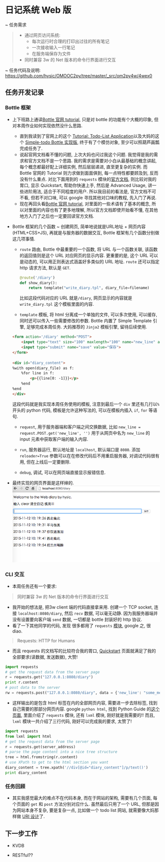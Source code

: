 # 日记系统 Web 版

~ 任务需求
>* 通过网页访问系统:
>	* 每次运行时合理的打印出过往的所有笔记
>	* 一次接收输入一行笔记
>	* 在服务端保存为文件
>* 同时兼容 3w 的 Net 版本的命令行界面进行交互

~ 任务代码及说明: <https://github.com/hysic/OMOOC2py/tree/master/_src/om2py4w/4wex0>

## 任务开发记录
### Bottle 框架
* 上下班路上通读[Bottle 官网 tutorial](http://bottlepy.org/docs/dev/tutorial.html), 只是对 bottle 的功能有个大概的印象, 但对本周作业如何实现依然没什么思路.
	* 直到我读到了官网上的这个 [Tutorial: Todo-List Application](http://bottlepy.org/docs/dev/tutorial_app.html)以及大妈的这个 [Simple-todo Bottle 实现版](https://bitbucket.org/ZoomQuiet/bottle-simple-todo/wiki/Home), 终于有了个模仿对象, 至少可以照葫芦画瓢完成任务了.
	* 说起官网文档看不懂的问题, 上次大妈也问过我这个问题. 我觉得是我的需求和官方文档不是一个思路. 我的需求是需要对小白从最基础的概念讲起, 每个概念都最好配上详细实例, 然后层层递进, 直至更复杂的实例. 而 Bottle 官网的 Tutorial 则力求做到面面俱到, 每一点特性都要顾及到, 反而没有什么重点. 对比下面用到的 `requests` 模块的[官方文档](http://docs.python-requests.org/en/latest/), 则比较对我的胃口, 显示 Quickstart, 帮助你快速上手, 然后是 Advanced Usage, 讲一些进阶用法, 适合于不同程度的用户. 所以我目前的看法是, 官方文档不可不看, 但若不对口味, 可以 google 寻找其他对口味的教程, 先入门了再说.
	* 现在再回头看[Bottle 官网 tutorial](http://bottlepy.org/docs/dev/tutorial.html), 对里面的一些术语有了基本的概念, 所以对里面的内容也有了更多地理解, 所以官方文档即使开始看不懂, 在其他地方入门了之后也一定要回读官方文档.

* Bottle 框架的几个函数
	~ 创建网页, 简单地说就是URL地址 + 网页内容(HTML+CSS+JS), 再就是与服务器的数据交互, Bottle 框架有几个函数分别做这几项事情.

	* `route` 路由, Bottle 中最重要的一个函数, 将 URL 与一个函数关联, 该函数的返回值则是这个 URL 对应网页的显示内容. 更重要的是, 这个 URL 可以是动态的, 可以用正则表达式涵盖好多类似的 URL 地址. `route` 还可以指定http 请求方法, 默认是 `GET`.

		```python
		@route('/diary')
		def show_diary():
			return template("write_diary.tpl", diary_file=filename)
		```
		
		比如这段代码对应的 URL 就是`/diary`, 网页显示的内容就是 `write_diary.tpl` 这个模板里面的内容.
		
	* `template` 模板, 将 html 分离成一个单独的文件, 可以多次使用, 可以缓存, 同时还可以传入一些需要修改的参数. Bottle 内置了 Simple Template 引擎, 足够完成本周任务. 大妈推荐的 `Jinja2` 模板引擎, 留待后续使用.
		
	```html
	<form action='/diary' method="POST">
		<input type="text" size="100" maxlength="100" name="new_line" autofocus>
		<input type="submit" name="save" value="保存">
	</form>

	<div id="diary_content">
	%with open(diary_file) as f:
		%for line in f:
			<p>{{line[0: -1]}}</p>
		%end
	%end
	</div>
	```
	
	这段代码就是我实现本周任务使用的模板, 注意到最后一个 `div` 里还有几行以`%`开头的 python 代码, 模板是允许这种写法的, 可以在模板内插入 `if`, `for` 等语句.
		
	* `request`, 用于服务器端和客户端之间交换数据, 比如 `new_line = request.POST.get('new_line', '')` 用于从网页中名为 `new_line` 的 input 元素中获取客户端的输入内容.

	* `run`, 服务器运行, 默认地址是 `localhost`, 默认端口是 `8080`. 添加 `reloader=True` 参数可以在在修改代码后不用重启服务器, 对调试代码很有用, 但在上线后一定要删除.
	* `debug`, 调试, 可以在网页端直接显示报错信息.

* 最终实现的网页界面是这样婶的.
![](https://github.com/hysic/OMOOC2py/blob/master/_src/om2py4w/4wex0/webwebweb.png?raw=true)


### CLI 交互
* 本周任务还有一个要求:

> 同时兼容 3w 的 Net 版本的命令行界面进行交互

* 我开始的想法是, 把3w client 端的代码直接拿来用. 创建一个 TCP socket, 连接 `localhost:8080/diary`, 然后 `recv` 数据, 可以毫无动静. 因为我服务器端并没有设置要向客户端 `send` 数据, 一切都是 bottle 封装好的 http 协议.
* 看了一下其他同学的代码, 发现 很多都用了 `requests` [模块](http://docs.python-requests.org/en/latest/), google 之, 很diao.

> Requests: HTTP for Humans

* 而且 requests 的文档写的比较符合我的胃口, [Quickstart](http://docs.python-requests.org/en/latest/user/quickstart/) 页面就满足了我的全部要求(读数据, 发送数据), 大赞!

```python
import requests
# get the request data from the server page
r = requests.get("127.0.0.1:8080/diary")
print r.content
# post data to the server
rw = requests.post("127.0.0.1:8080/diary", data = {'new_line': "some_message"})
```

* 这样输出的是包含 html 标签在内的全部网页内容, 需要进一步去除标签, 找到自己需要的那部分网页内容. google `python html`, 找到 Python Guide 的[这个页面](http://docs.python-guide.org/en/latest/scenarios/scrape/), 里面介绍了 `requests` 模块, 还有 `lxml` 模块, 刚好就是我需要的!! 而且, `lxml` 模块一共介绍了三行代码, 刚好可以完成我的要求, 太赞了!

```python
import requests
from lxml import html
# get the request data from the server page
r = requests.get(server_address)
# parse the page content into a nice tree structure
tree = html.fromstring(r.content)
# use XPath to get to the html section you want
diary_content = tree.xpath('//div[@id="diary_content"]/p/text()')
print diary_content
```

### 任务回顾
* 其实我感觉最大的难点不在代码本身, 而在于网站的架构, 需要有几个页面, 每个页面的 `get` 和 `post` 方法分别对应什么. 虽然最后只用了一个 URL, 但那是因为网站本身不复杂, 要是复杂一点, 比如做一个 todo list 网站, 就需要像大妈那样做 [URI 设计]((https://bitbucket.org/ZoomQuiet/bottle-simple-todo/wiki/HowThink))了.

## 下一步工作
* KVDB

* RESTful??


